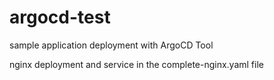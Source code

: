 # argocd-test
sample application deployment with ArgoCD Tool

nginx deployment and service in the complete-nginx.yaml file
